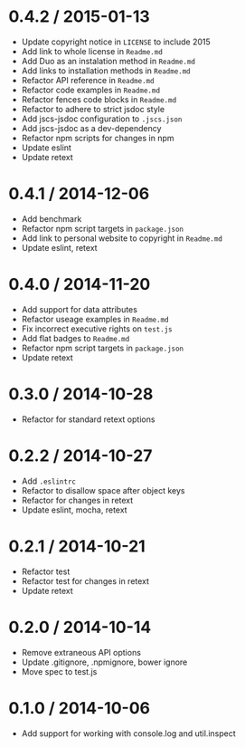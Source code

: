 <!--mdast setext-->

<!--lint disable no-multiple-toplevel-headings-->

0.4.2 / 2015-01-13
==================

*   Update copyright notice in `LICENSE` to include 2015
*   Add link to whole license in `Readme.md`
*   Add Duo as an instalation method in `Readme.md`
*   Add links to installation methods in `Readme.md`
*   Refactor API reference in `Readme.md`
*   Refactor code examples in `Readme.md`
*   Refactor fences code blocks in `Readme.md`
*   Refactor to adhere to strict jsdoc style
*   Add jscs-jsdoc configuration to `.jscs.json`
*   Add jscs-jsdoc as a dev-dependency
*   Refactor npm scripts for changes in npm
*   Update eslint
*   Update retext

0.4.1 / 2014-12-06
==================

*   Add benchmark
*   Refactor npm script targets in `package.json`
*   Add link to personal website to copyright in `Readme.md`
*   Update eslint, retext

0.4.0 / 2014-11-20
==================

*   Add support for data attributes
*   Refactor useage examples in `Readme.md`
*   Fix incorrect executive rights on `test.js`
*   Add flat badges to `Readme.md`
*   Refactor npm script targets in `package.json`
*   Update retext

0.3.0 / 2014-10-28
==================

*   Refactor for standard retext options

0.2.2 / 2014-10-27
==================

*   Add `.eslintrc`
*   Refactor to disallow space after object keys
*   Refactor for changes in retext
*   Update eslint, mocha, retext

0.2.1 / 2014-10-21
==================

*   Refactor test
*   Refactor test for changes in retext
*   Update retext

0.2.0 / 2014-10-14
==================

*   Remove extraneous API options
*   Update .gitignore, .npmignore, bower ignore
*   Move spec to test.js

0.1.0 / 2014-10-06
==================

*   Add support for working with console.log and util.inspect
